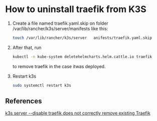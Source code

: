 # How to uninstall traefik from K3S

1. Create a file named traefik.yaml.skip on folder /var/lib/rancher/k3s/server/manifests like this:

    ```bash
    touch /var/lib/rancher/k3s/server   anifests/traefik.yaml.skip
    ```

2. After that, run

    ```bash
    kubectl -n kube-system deletehelmcharts.helm.cattle.io traefik
    ```

    to remove traefik in the case itwas deployed.

3. Restart k3s

    ```bash
    sudo systemctl restart k3s
    ```

## References

[k3s server --disable traefik does not correctly remove existing Traefik](https://github.com/k3s-io/k3s/issues/5103)
